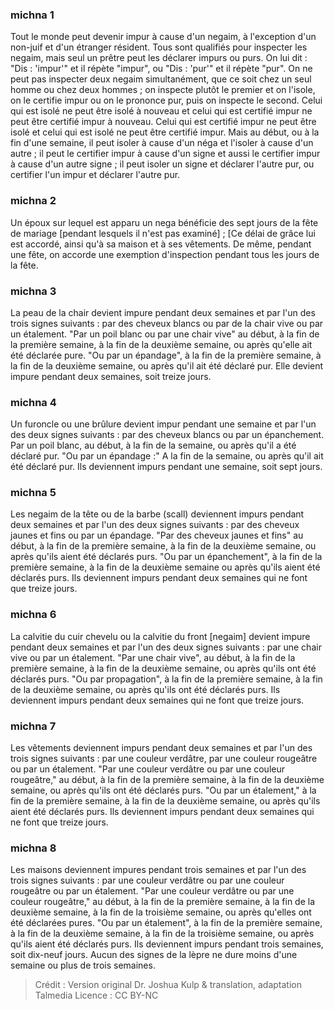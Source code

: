 
### michna 1
Tout le monde peut devenir impur à cause d'un negaim, à l'exception d'un non-juif et d'un étranger résident. Tous sont qualifiés pour inspecter les negaim, mais seul un prêtre peut les déclarer impurs ou purs. On lui dit : "Dis : 'impur'" et il répète "impur", ou "Dis : 'pur'" et il répète "pur". On ne peut pas inspecter deux negaim simultanément, que ce soit chez un seul homme ou chez deux hommes ; on inspecte plutôt le premier et on l'isole, on le certifie impur ou on le prononce pur, puis on inspecte le second. Celui qui est isolé ne peut être isolé à nouveau et celui qui est certifié impur ne peut être certifié impur à nouveau. Celui qui est certifié impur ne peut être isolé et celui qui est isolé ne peut être certifié impur. Mais au début, ou à la fin d'une semaine, il peut isoler à cause d'un néga et l'isoler à cause d'un autre ; il peut le certifier impur à cause d'un signe et aussi le certifier impur à cause d'un autre signe ; il peut isoler un signe et déclarer l'autre pur, ou certifier l'un impur et déclarer l'autre pur.

### michna 2
Un époux sur lequel est apparu un nega bénéficie des sept jours de la fête de mariage [pendant lesquels il n'est pas examiné] ; [Ce délai de grâce lui est accordé, ainsi qu'à sa maison et à ses vêtements. De même, pendant une fête, on accorde une exemption d'inspection pendant tous les jours de la fête.

### michna 3
La peau de la chair devient impure pendant deux semaines et par l'un des trois signes suivants : par des cheveux blancs ou par de la chair vive ou par un étalement. "Par un poil blanc ou par une chair vive" au début, à la fin de la première semaine, à la fin de la deuxième semaine, ou après qu'elle ait été déclarée pure. "Ou par un épandage", à la fin de la première semaine, à la fin de la deuxième semaine, ou après qu'il ait été déclaré pur. Elle devient impure pendant deux semaines, soit treize jours.

### michna 4
Un furoncle ou une brûlure devient impur pendant une semaine et par l'un des deux signes suivants : par des cheveux blancs ou par un épanchement. Par un poil blanc, au début, à la fin de la semaine, ou après qu'il a été déclaré pur. "Ou par un épandage :" A la fin de la semaine, ou après qu'il ait été déclaré pur. Ils deviennent impurs pendant une semaine, soit sept jours.

### michna 5
Les negaim de la tête ou de la barbe (scall) deviennent impurs pendant deux semaines et par l'un des deux signes suivants : par des cheveux jaunes et fins ou par un épandage. "Par des cheveux jaunes et fins" au début, à la fin de la première semaine, à la fin de la deuxième semaine, ou après qu'ils aient été déclarés purs. "Ou par un épanchement", à la fin de la première semaine, à la fin de la deuxième semaine ou après qu'ils aient été déclarés purs. Ils deviennent impurs pendant deux semaines qui ne font que treize jours.

### michna 6
La calvitie du cuir chevelu ou la calvitie du front [negaim] devient impure pendant deux semaines et par l'un des deux signes suivants : par une chair vive ou par un étalement. "Par une chair vive", au début, à la fin de la première semaine, à la fin de la deuxième semaine, ou après qu'ils ont été déclarés purs. "Ou par propagation", à la fin de la première semaine, à la fin de la deuxième semaine, ou après qu'ils ont été déclarés purs. Ils deviennent impurs pendant deux semaines qui ne font que treize jours.

### michna 7
Les vêtements deviennent impurs pendant deux semaines et par l'un des trois signes suivants : par une couleur verdâtre, par une couleur rougeâtre ou par un étalement. "Par une couleur verdâtre ou par une couleur rougeâtre," au début, à la fin de la première semaine, à la fin de la deuxième semaine, ou après qu'ils ont été déclarés purs. "Ou par un étalement," à la fin de la première semaine, à la fin de la deuxième semaine, ou après qu'ils aient été déclarés purs. Ils deviennent impurs pendant deux semaines qui ne font que treize jours.

### michna 8
Les maisons deviennent impures pendant trois semaines et par l'un des trois signes suivants : par une couleur verdâtre ou par une couleur rougeâtre ou par un étalement. "Par une couleur verdâtre ou par une couleur rougeâtre," au début, à la fin de la première semaine, à la fin de la deuxième semaine, à la fin de la troisième semaine, ou après qu'elles ont été déclarées pures. "Ou par un étalement", à la fin de la première semaine, à la fin de la deuxième semaine, à la fin de la troisième semaine, ou après qu'ils aient été déclarés purs. Ils deviennent impurs pendant trois semaines, soit dix-neuf jours. Aucun des signes de la lèpre ne dure moins d'une semaine ou plus de trois semaines.

>Crédit : Version original Dr. Joshua Kulp & translation, adaptation Talmedia
>Licence : CC BY-NC